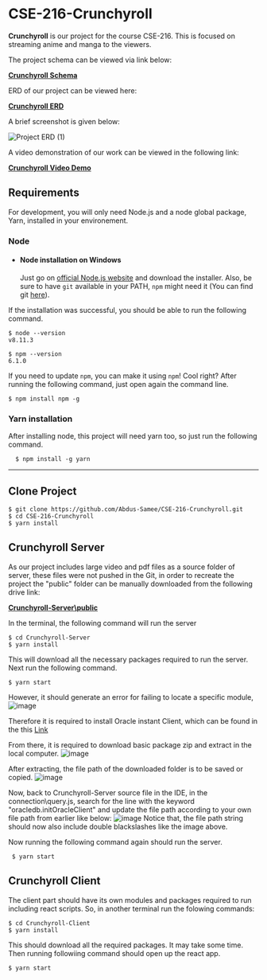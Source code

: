 # CSE-216-Crunchyroll
<b>Crunchyroll</b> is our project for the course CSE-216. This is focused on streaming anime and manga to the viewers.

The project schema can be viewed via link below:

[<b>Crunchyroll Schema</b>](https://docs.google.com/document/d/1PXGCwCeDjs_CD-UtwFe52fSDm85rgJA2DV3FygogEZk/edit?usp=sharing)

ERD of our project can be viewed here:

[<b>Crunchyroll ERD</b>](https://lucid.app/lucidchart/3470152d-5207-49bb-af43-06c1761f9f6e/edit?invitationId=inv_76c4fda7-da26-4f32-bbe2-ef8562c6bf73)

A brief screenshot is given below:

![Project ERD (1)](https://user-images.githubusercontent.com/54764108/155218861-4f5c3b99-b679-4874-a880-e629fcffc4d6.png)

A video demonstration of our work can be viewed in the following link:

[<b>Crunchyroll Video Demo</b>](https://drive.google.com/file/d/1UQL_5p9-Y2KENPVskRUkkoJvDP09V_Y5/view?usp=sharing)



## Requirements

For development, you will only need Node.js and a node global package, Yarn, installed in your environement.

### Node
- #### Node installation on Windows

  Just go on [official Node.js website](https://nodejs.org/) and download the installer.
Also, be sure to have `git` available in your PATH, `npm` might need it (You can find git [here](https://git-scm.com/)).

If the installation was successful, you should be able to run the following command.

    $ node --version
    v8.11.3

    $ npm --version
    6.1.0

If you need to update `npm`, you can make it using `npm`! Cool right? After running the following command, just open again the command line.

    $ npm install npm -g

###
### Yarn installation
  After installing node, this project will need yarn too, so just run the following command.

      $ npm install -g yarn

---
## Clone Project

    $ git clone https://github.com/Abdus-Samee/CSE-216-Crunchyroll.git
    $ cd CSE-216-Crunchyroll
    $ yarn install
## Crunchyroll Server
  As our project includes large video and pdf files as a source folder of server, these files were not pushed in the Git, in order to recreate the project the "public" folder can be manually downloaded from the following drive link:

  [<b>Crunchyroll-Server\public</b>](https://drive.google.com/drive/folders/1DLrVnv2DGebpbS3r6l7oNRJXT8tkcv6_?usp=sharing)

  In the terminal, the following command will run the server
  
    $ cd Crunchyroll-Server
    $ yarn install
 
 This will download all the necessary packages required to run the server. Next run the following command.
 
    $ yarn start
    
  However, it should generate an error for failing to locate a specific module,
  ![image](https://user-images.githubusercontent.com/54764108/155105424-aef68509-cd76-48a6-94e2-825ec0775f78.png)

  Therefore it is required to install Oracle instant Client, which can be found in the this 
  [Link](https://www.oracle.com/database/technologies/instant-client/winx64-64-downloads.html)
  
  From there, it is required to download basic package zip and extract in the local computer.
  ![image](https://user-images.githubusercontent.com/54764108/155106476-637e4e60-a5f8-44d0-9074-cbfe9a9df592.png)
  
  After extracting, the file path of the downloaded folder is to be saved or copied.
  ![image](https://user-images.githubusercontent.com/54764108/155106895-290a995c-fb1d-4576-bbc7-a2fc004d902c.png)
  
  Now, back to Crunchyroll-Server source file in the IDE, in the connection\query.js, search for the line with the keyword "oracledb.initOracleClient" and update the file path according to your own file path from earlier like below:
  ![image](https://user-images.githubusercontent.com/54764108/155107862-6f5a206e-e069-41f6-80e0-afebedcd68f3.png)
  Notice that, the file path string should now also include double blackslashes like the image above.
  
  Now running the following command again should run the server.

     $ yarn start


## Crunchyroll Client
  The client part should have its own modules and packages required to run including react scripts. So, in another terminal run the folowing commands:

    $ cd Crunchyroll-Client
    $ yarn install
    
  This should download all the required packages. It may take some time. Then running followiing command should open up the react app.
 
    $ yarn start
    

